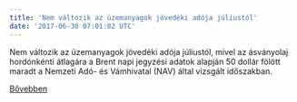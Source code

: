 ```yaml
---
title: 'Nem változik az üzemanyagok jövedéki adója júliustól'
date: '2017-06-30 07:01:02 UTC'
---
```


Nem változik az üzemanyagok jövedéki adója júliustól, mivel az ásványolaj hordónkénti átlagára a Brent napi jegyzési adatok alapján 50 dollár fölött maradt a Nemzeti Adó- és Vámhivatal (NAV) által vizsgált időszakban.


[Bővebben](http://ift.tt/2u5x65E)
